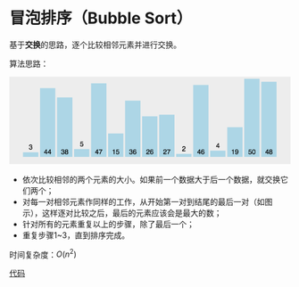 # 冒泡排序（Bubble Sort）

基于**交换**的思路，逐个比较相邻元素并进行交换。

算法思路：

![gif图例](images/冒泡排序.gif)
- 依次比较相邻的两个元素的大小。如果前一个数据大于后一个数据，就交换它们两个；
- 对每一对相邻元素作同样的工作，从开始第一对到结尾的最后一对（如图示），这样逐对比较之后，最后的元素应该会是最大的数；
- 针对所有的元素重复以上的步骤，除了最后一个；
- 重复步骤1~3，直到排序完成。

时间复杂度：$O(n ^  2)$

[代码](code/冒泡排序.cpp)